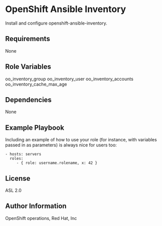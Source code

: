 OpenShift Ansible Inventory
=========

Install and configure openshift-ansible-inventory.

Requirements
------------

None

Role Variables
--------------

oo_inventory_group
oo_inventory_user
oo_inventory_accounts
oo_inventory_cache_max_age

Dependencies
------------

None

Example Playbook
----------------

Including an example of how to use your role (for instance, with variables passed in as parameters) is always nice for users too:

    - hosts: servers
      roles:
         - { role: username.rolename, x: 42 }

License
-------

ASL 2.0

Author Information
------------------

OpenShift operations, Red Hat, Inc
